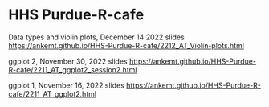 # HHS Purdue-R-cafe

Data types and violin plots, December 14 2022 slides
https://ankemt.github.io/HHS-Purdue-R-cafe/2212_AT_Violin-plots.html

ggplot 2, November 30, 2022 slides
https://ankemt.github.io/HHS-Purdue-R-cafe/2211_AT_ggplot2_session2.html

ggplot 1, November 16, 2022 slides
https://ankemt.github.io/HHS-Purdue-R-cafe/2211_AT_ggplot2.html

